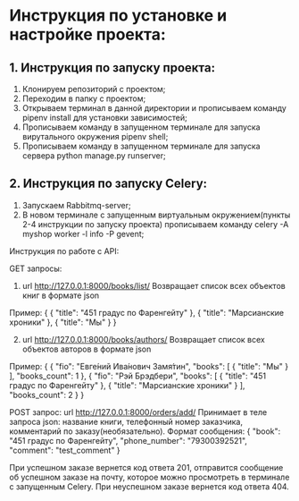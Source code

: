 # Инструкция по установке и настройке проекта:

## 1. Инструкция по запуску проекта:

1) Клонируем репозиторий с проектом;
2) Переходим в папку с проектом;
3) Открываем терминал в данной директории и прописываем команду pipenv install для установки зависимостей;
4) Прописываем команду в запущенном терминале для запуска вирутального окружения pipenv shell;
5) Прописываем команду в запущенном терминале для запуска сервера python manage.py runserver;

## 2. Инструкция по запуску Celery:

1) Запускаем Rabbitmq-server;
2) В новом терминале с запущенным виртуальным окружением(пункты 2-4 инструкции по запуску проекта) прописываем команду celery -A myshop worker -l info -P gevent;

Инструкция по работе с API:

GET запросы:
1) url http://127.0.0.1:8000/books/list/
Возвращает список всех объектов книг в формате json

Пример:
{
    {
        "title": "451 градус по Фаренгейту"
    },
    {
        "title": "Марсианские хроники"
    },
    {
        "title": "Мы"
    }
}

2) url http://127.0.0.1:8000/books/authors/
Возвращает список всех объектов авторов в формате json

Пример:
{
    {
        "fio": "Евге́ний Ива́нович Замя́тин",
        "books": [
            {
                "title": "Мы"
            }
        ],
        "books_count": 1
    },
    {
        "fio": "Рэй Брэдбери",
        "books": [
            {
                "title": "451 градус по Фаренгейту"
            },
            {
                "title": "Марсианские хроники"
            }
        ],
        "books_count": 2
    }
}

POST запрос:
url http://127.0.0.1:8000/orders/add/
Принимает в теле запроса json: название книги, телефонный номер заказчика, комментарий по заказу(необязательно). Формат сообщения:
{
    "book": "451 градус по Фаренгейту",
    "phone_number": "79300392521",
    "comment": "test_comment"
}

При успешном заказе вернется код ответа 201, отправится сообщение об успешном заказе на почту, которое можно просмотреть в терминале с запущенным Celery.
При неуспешном заказе вернется код ответа 404.